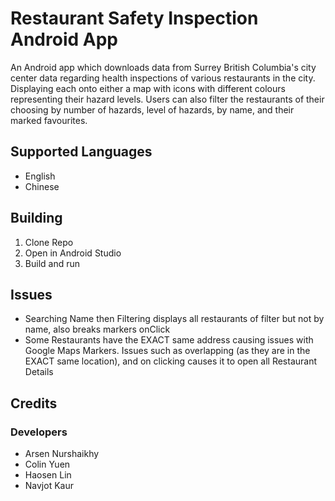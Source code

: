 # Restaurant Safety Inspection Android App
An Android app which downloads data from Surrey British Columbia's city center data regarding health inspections of various restaurants in the city. Displaying each onto either a map with icons with different colours representing their hazard levels. Users can also filter the restaurants of their choosing by number of hazards, level of hazards, by name, and their marked favourites.

## Supported Languages
- English
- Chinese

## Building
1. Clone Repo
2. Open in Android Studio
3. Build and run

## Issues
- Searching Name then Filtering displays all restaurants of filter but not by name, also breaks markers onClick
- Some Restaurants have the EXACT same address causing issues with Google Maps Markers. Issues such as overlapping (as they are in the EXACT same location), and on clicking causes it to open all Restaurant Details

## Credits
### Developers
- Arsen Nurshaikhy
- Colin Yuen
- Haosen Lin
- Navjot Kaur
